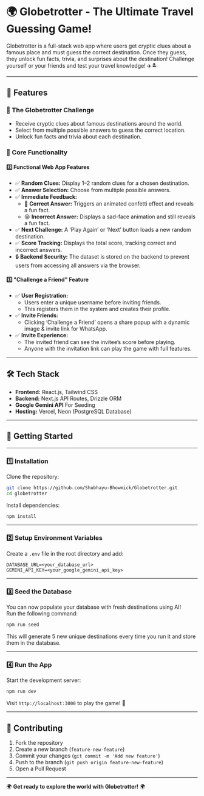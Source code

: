 # 🌍 Globetrotter - The Ultimate Travel Guessing Game!

Globetrotter is a full-stack web app where users get cryptic clues about a famous place and must guess the correct destination. Once they guess, they unlock fun facts, trivia, and surprises about the destination! Challenge yourself or your friends and test your travel knowledge! ✈️🏝️

---

## 🚀 Features

### 🧩 The Globetrotter Challenge
- Receive cryptic clues about famous destinations around the world.
- Select from multiple possible answers to guess the correct location.
- Unlock fun facts and trivia about each destination.

### 🔹 Core Functionality

#### 2️⃣ Functional Web App Features
- ✅ **Random Clues:** Display 1–2 random clues for a chosen destination.
- ✅ **Answer Selection:** Choose from multiple possible answers.
- ✅ **Immediate Feedback:**
  - 🎉 **Correct Answer:** Triggers an animated confetti effect and reveals a fun fact.
  - 😢 **Incorrect Answer:** Displays a sad-face animation and still reveals a fun fact.
- ✅ **Next Challenge:** A ‘Play Again’ or ‘Next’ button loads a new random destination.
- ✅ **Score Tracking:** Displays the total score, tracking correct and incorrect answers.
- 🔒 **Backend Security:** The dataset is stored on the backend to prevent users from accessing all answers via the browser.

#### 3️⃣ "Challenge a Friend" Feature
- ✅ **User Registration:**
  - Users enter a unique username before inviting friends.
  - This registers them in the system and creates their profile.
- ✅ **Invite Friends:**
  - Clicking ‘Challenge a Friend’ opens a share popup with a dynamic image & invite link for WhatsApp.
- ✅ **Invite Experience:**
  - The invited friend can see the invitee’s score before playing.
  - Anyone with the invitation link can play the game with full features.

---

## 🛠️ Tech Stack
- **Frontend:** React.js, Tailwind CSS
- **Backend:** Next.js API Routes, Drizzle ORM
- **Google Gemini API** For Seeding
- **Hosting:** Vercel, Neon (PostgreSQL Database)

---

## 🚀 Getting Started

---

### 1️⃣ Installation  
Clone the repository:  
```sh
git clone https://github.com/Shubhayu-Bhowmick/Globetrotter.git
cd globetrotter
```  
Install dependencies:  
```sh
npm install
```  

---

### 2️⃣ Setup Environment Variables  
Create a `.env` file in the root directory and add:  
```env
DATABASE_URL=<your_database_url>
GEMINI_API_KEY=<your_google_gemini_api_key>
```  

---

### 3️⃣ Seed the Database  
You can now populate your database with fresh destinations using AI!  
Run the following command:  
```sh
npm run seed
```  
This will generate 5 new unique destinations every time you run it and store them in the database.  

---

### 4️⃣ Run the App  
Start the development server:  
```sh
npm run dev
```  
Visit `http://localhost:3000` to play the game! 🎉  

---


## 🤝 Contributing
1. Fork the repository
2. Create a new branch (`feature-new-feature`)
3. Commit your changes (`git commit -m 'Add new feature'`)
4. Push to the branch (`git push origin feature-new-feature`)
5. Open a Pull Request

---

🌍 **Get ready to explore the world with Globetrotter!** 🌍

